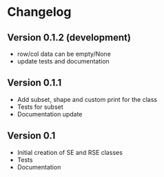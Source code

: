# Changelog

## Version 0.1.2 (development)
- row/col data can be empty/None
- update tests and documentation

## Version 0.1.1 
- Add subset, shape and custom print for the class
- Tests for subset
- Documentation update

## Version 0.1 

- Initial creation of SE and RSE classes
- Tests
- Documentation
